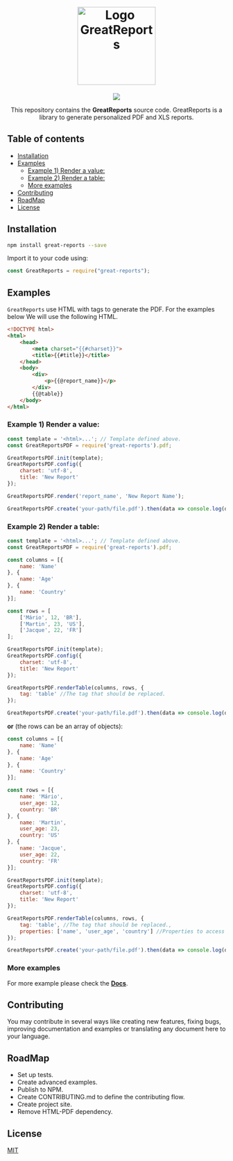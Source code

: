 <h1 align="center">
  <br>
   <img width="auto" height="180" src="https://cdn.iconscout.com/public/images/icon/free/png-512/financial-analysis-report-card-reporting-valuation-3e6ec64bf68be326-512x512.png" alt="Logo GreatReports" title="Logo GreatReports" />
  <br>
</h1>
<p align="center">  
<a href="https://opensource.org/licenses/MIT"><img src="https://img.shields.io/badge/license-MIT-blue.svg"></a>
</p>

<p align="center">
  This repository contains the <strong>GreatReports</strong> source code.
  GreatReports is a library to generate personalized PDF and XLS reports.
</p>

## Table of contents

  * [Installation](#installation)
  * [Examples](#examples)
     * [Example 1) Render a value:](#example-1-render-a-value)
     * [Example 2) Render a table:](#example-2-render-a-table)
     * [More examples](#more-examples)
  * [Contributing](#contributing)
  * [RoadMap](#roadmap)
  * [License](#license)


<h2 id="installation">Installation</h2>

```bash
npm install great-reports --save
```

Import it to your code using:

```javascript
const GreatReports = require("great-reports");
```

## Examples

`GreatReports` use HTML with tags to generate the PDF. For the examples below 
We will use the following HTML.

```html
<!DOCTYPE html>
<html>
    <head>
        <meta charset="{{#charset}}">
        <title>{{#title}}</title>
    </head>
    <body>
        <div>
            <p>{{@report_name}}</p>
        </div>
        {{@table}}
    </body>
</html>
```

### Example 1) Render a value:

```javascript
const template = '<html>...'; // Template defined above. 
const GreatReportsPDF = require('great-reports').pdf;

GreatReportsPDF.init(template);
GreatReportsPDF.config({
    charset: 'utf-8',
    title: 'New Report'
});

GreatReportsPDF.render('report_name', 'New Report Name');

GreatReportsPDF.create('your-path/file.pdf').then(data => console.log(data)).catch(err => console.log(err));
```

### Example 2) Render a table:

```javascript
const template = '<html>...'; // Template defined above. 
const GreatReportsPDF = require('great-reports').pdf;

const columns = [{
    name: 'Name'
}, {
    name: 'Age'
}, {
    name: 'Country'
}];

const rows = [
    ['Mário', 12, 'BR'],
    ['Martin', 23, 'US'],
    ['Jacque', 22, 'FR']
];

GreatReportsPDF.init(template);
GreatReportsPDF.config({
    charset: 'utf-8',
    title: 'New Report'
});

GreatReportsPDF.renderTable(columns, rows, {
    tag: 'table' //The tag that should be replaced.
});

GreatReportsPDF.create('your-path/file.pdf').then(data => console.log(data)).catch(err => console.log(err));

```

**or** (the rows can be an array of objects):

```javascript
const columns = [{
    name: 'Name'
}, {
    name: 'Age'
}, {
    name: 'Country'
}];

const rows = [{
    name: 'Mário',
    user_age: 12,
    country: 'BR'
}, {
    name: 'Martin',
    user_age: 23,
    country: 'US'
}, {
    name: 'Jacque',
    user_age: 22,
    country: 'FR'
}];

GreatReportsPDF.init(template);
GreatReportsPDF.config({
    charset: 'utf-8',
    title: 'New Report'
});

GreatReportsPDF.renderTable(columns, rows, {
    tag: 'table', //The tag that should be replaced.,
    properties: ['name', 'user_age', 'country'] //Properties to access row object
});

GreatReportsPDF.create('your-path/file.pdf').then(data => console.log(data)).catch(err => console.log(err));
```

### More examples

For more example please check the [__Docs__](https://www.google.com/).

## Contributing

You may contribute in several ways like creating new features, fixing bugs, improving documentation and examples
or translating any document here to your language.

## RoadMap

* Set up tests.
* Create advanced examples.
* Publish to NPM.
* Create CONTRIBUTING.md to define the contributing flow.
* Create project site.
* Remove HTML-PDF dependency.

## License

[MIT](LICENSE)